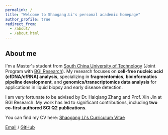 ```yaml
---
permalink: /
title: "Welcome to Shaogang.Li's personal academic homepage"
author_profile: true
redirect_from: 
  - /about/
  - /about.html
---
```

## About me

I'm a Master's student from [South China University of Technology](https://www.scut.edu.cn/en/) (Joint Program with [BGI Research](https://en.genomics.cn/)). My research focuses on **cell-free nucleic acid (cfDNA/cfRNA) analysis**, specializing in **fragmentomics**, **bioinformatics pipeline development**, and **genomics/transcriptomics data analysis** for applications in liquid biopsy and early disease detection.

I am very fortunate to be advised by Dr. Haiqiang Zhang and Prof. Xin Jin at BGI Research. My work has led to significant contributions, including **two co-first authored SCI Q2 publications**.

You can find my CV here: [Shaogang Li's Curriculum Vitae](.../files/ShaogangLi-CV-2025.pdf)

[Email](mailto:li.shaogang97@gmail.com) / [GitHub](https://alfredlsg.github.io/Shaogang.Li/) 


